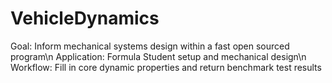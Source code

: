 # VehicleDynamics
Goal: Inform mechanical systems design within a fast open sourced program\n
Application: Formula Student setup and mechanical design\n
Workflow: Fill in core dynamic properties and return benchmark test results

